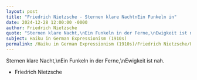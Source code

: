 ```yaml
---
layout: post
title: "Friedrich Nietzsche - Sternen klare NachtnEin Funkeln in"
date: 2024-12-28 12:00:00 -0000
author: Friedrich Nietzsche
quote: "Sternen klare Nacht,\nEin Funkeln in der Ferne,\nEwigkeit ist nah."
subject: Haiku in German Expressionism (1910s)
permalink: /Haiku in German Expressionism (1910s)/Friedrich Nietzsche/Friedrich Nietzsche - Sternen klare NachtnEin Funkeln in
---
```


Sternen klare Nacht,\nEin Funkeln in der Ferne,\nEwigkeit ist nah.

- Friedrich Nietzsche

